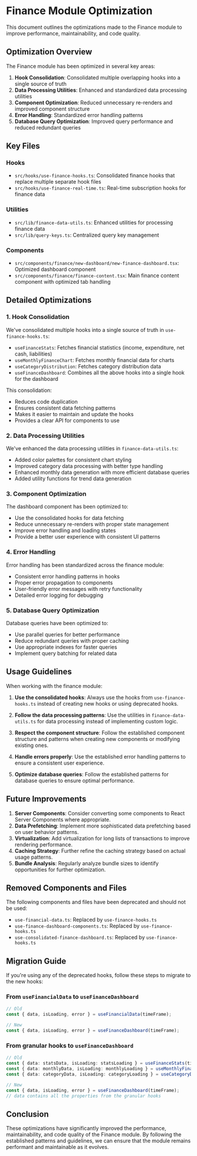 # Finance Module Optimization

This document outlines the optimizations made to the Finance module to improve performance, maintainability, and code quality.

## Optimization Overview

The Finance module has been optimized in several key areas:

1. **Hook Consolidation**: Consolidated multiple overlapping hooks into a single source of truth
2. **Data Processing Utilities**: Enhanced and standardized data processing utilities
3. **Component Optimization**: Reduced unnecessary re-renders and improved component structure
4. **Error Handling**: Standardized error handling patterns
5. **Database Query Optimization**: Improved query performance and reduced redundant queries

## Key Files

### Hooks

- `src/hooks/use-finance-hooks.ts`: Consolidated finance hooks that replace multiple separate hook files
- `src/hooks/use-finance-real-time.ts`: Real-time subscription hooks for finance data

### Utilities

- `src/lib/finance-data-utils.ts`: Enhanced utilities for processing finance data
- `src/lib/query-keys.ts`: Centralized query key management

### Components

- `src/components/finance/new-dashboard/new-finance-dashboard.tsx`: Optimized dashboard component
- `src/components/finance/finance-content.tsx`: Main finance content component with optimized tab handling

## Detailed Optimizations

### 1. Hook Consolidation

We've consolidated multiple hooks into a single source of truth in `use-finance-hooks.ts`:

- `useFinanceStats`: Fetches financial statistics (income, expenditure, net cash, liabilities)
- `useMonthlyFinanceChart`: Fetches monthly financial data for charts
- `useCategoryDistribution`: Fetches category distribution data
- `useFinanceDashboard`: Combines all the above hooks into a single hook for the dashboard

This consolidation:
- Reduces code duplication
- Ensures consistent data fetching patterns
- Makes it easier to maintain and update the hooks
- Provides a clear API for components to use

### 2. Data Processing Utilities

We've enhanced the data processing utilities in `finance-data-utils.ts`:

- Added color palettes for consistent chart styling
- Improved category data processing with better type handling
- Enhanced monthly data generation with more efficient database queries
- Added utility functions for trend data generation

### 3. Component Optimization

The dashboard component has been optimized to:

- Use the consolidated hooks for data fetching
- Reduce unnecessary re-renders with proper state management
- Improve error handling and loading states
- Provide a better user experience with consistent UI patterns

### 4. Error Handling

Error handling has been standardized across the finance module:

- Consistent error handling patterns in hooks
- Proper error propagation to components
- User-friendly error messages with retry functionality
- Detailed error logging for debugging

### 5. Database Query Optimization

Database queries have been optimized to:

- Use parallel queries for better performance
- Reduce redundant queries with proper caching
- Use appropriate indexes for faster queries
- Implement query batching for related data

## Usage Guidelines

When working with the finance module:

1. **Use the consolidated hooks**: Always use the hooks from `use-finance-hooks.ts` instead of creating new hooks or using deprecated hooks.

2. **Follow the data processing patterns**: Use the utilities in `finance-data-utils.ts` for data processing instead of implementing custom logic.

3. **Respect the component structure**: Follow the established component structure and patterns when creating new components or modifying existing ones.

4. **Handle errors properly**: Use the established error handling patterns to ensure a consistent user experience.

5. **Optimize database queries**: Follow the established patterns for database queries to ensure optimal performance.

## Future Improvements

1. **Server Components**: Consider converting some components to React Server Components where appropriate.
2. **Data Prefetching**: Implement more sophisticated data prefetching based on user behavior patterns.
3. **Virtualization**: Add virtualization for long lists of transactions to improve rendering performance.
4. **Caching Strategy**: Further refine the caching strategy based on actual usage patterns.
5. **Bundle Analysis**: Regularly analyze bundle sizes to identify opportunities for further optimization.

## Removed Components and Files

The following components and files have been deprecated and should not be used:

- `use-financial-data.ts`: Replaced by `use-finance-hooks.ts`
- `use-finance-dashboard-components.ts`: Replaced by `use-finance-hooks.ts`
- `use-consolidated-finance-dashboard.ts`: Replaced by `use-finance-hooks.ts`

## Migration Guide

If you're using any of the deprecated hooks, follow these steps to migrate to the new hooks:

### From `useFinancialData` to `useFinanceDashboard`

```typescript
// Old
const { data, isLoading, error } = useFinancialData(timeFrame);

// New
const { data, isLoading, error } = useFinanceDashboard(timeFrame);
```

### From granular hooks to `useFinanceDashboard`

```typescript
// Old
const { data: statsData, isLoading: statsLoading } = useFinanceStats(timeFrame);
const { data: monthlyData, isLoading: monthlyLoading } = useMonthlyFinanceChart(timeFrame);
const { data: categoryData, isLoading: categoryLoading } = useCategoryDistribution(timeFrame);

// New
const { data, isLoading, error } = useFinanceDashboard(timeFrame);
// data contains all the properties from the granular hooks
```

## Conclusion

These optimizations have significantly improved the performance, maintainability, and code quality of the Finance module. By following the established patterns and guidelines, we can ensure that the module remains performant and maintainable as it evolves.
